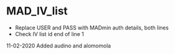 # MAD_IV_list

- Replace USER and PASS with MADmin auth details, both lines  
- Check IV list id end of line 1

11-02-2020 Added audino and alomomola  
